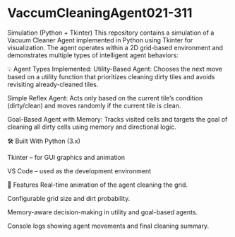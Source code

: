 # VaccumCleaningAgent021-311
Simulation (Python + Tkinter)
This repository contains a simulation of a Vacuum Cleaner Agent implemented in Python using Tkinter for visualization. The agent operates within a 2D grid-based environment and demonstrates multiple types of intelligent agent behaviors:

💡 Agent Types Implemented:
Utility-Based Agent: Chooses the next move based on a utility function that prioritizes cleaning dirty tiles and avoids revisiting already-cleaned tiles.

Simple Reflex Agent: Acts only based on the current tile’s condition (dirty/clean) and moves randomly if the current tile is clean.

Goal-Based Agent with Memory: Tracks visited cells and targets the goal of cleaning all dirty cells using memory and directional logic.

🛠 Built With
Python (3.x)

Tkinter – for GUI graphics and animation

VS Code – used as the development environment

🧠 Features
Real-time animation of the agent cleaning the grid.

Configurable grid size and dirt probability.

Memory-aware decision-making in utility and goal-based agents.

Console logs showing agent movements and final cleaning summary.
